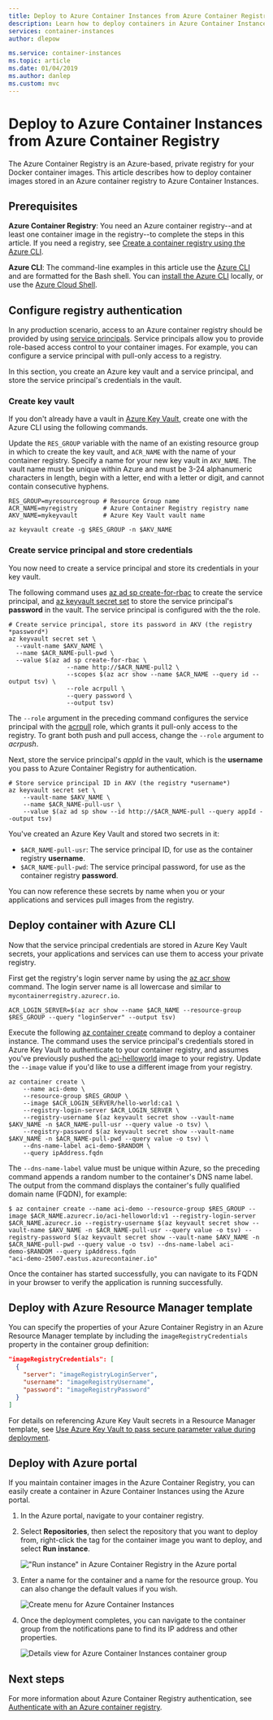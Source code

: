 ```yaml
---
title: Deploy to Azure Container Instances from Azure Container Registry
description: Learn how to deploy containers in Azure Container Instances using container images in an Azure container registry.
services: container-instances
author: dlepow

ms.service: container-instances
ms.topic: article
ms.date: 01/04/2019
ms.author: danlep
ms.custom: mvc
---
```


# Deploy to Azure Container Instances from Azure Container Registry

The Azure Container Registry is an Azure-based, private registry for your Docker container images. This article describes how to deploy container images stored in an Azure container registry to Azure Container Instances.

## Prerequisites

**Azure Container Registry**: You need an Azure container registry--and at least one container image in the registry--to complete the steps in this article. If you need a registry, see [Create a container registry using the Azure CLI](../container-registry/container-registry-get-started-azure-cli.md).

**Azure CLI**: The command-line examples in this article use the [Azure CLI](/cli/azure/) and are formatted for the Bash shell. You can [install the Azure CLI](/cli/azure/install-azure-cli) locally, or use the [Azure Cloud Shell][cloud-shell-bash].

## Configure registry authentication

In any production scenario, access to an Azure container registry should be provided by using [service principals](../container-registry/container-registry-auth-service-principal.md). Service principals allow you to provide role-based access control to your container images. For example, you can configure a service principal with pull-only access to a registry.

In this section, you create an Azure key vault and a service principal, and store the service principal's credentials in the vault.

### Create key vault

If you don't already have a vault in [Azure Key Vault](/azure/key-vault/), create one with the Azure CLI using the following commands.

Update the `RES_GROUP` variable with the name of an existing resource group in which to create the key vault, and `ACR_NAME` with the name of your container registry. Specify a name for your new key vault in `AKV_NAME`. The vault name must be unique within Azure and must be 3-24 alphanumeric characters in length, begin with a letter, end with a letter or digit, and cannot contain consecutive hyphens.

```azurecli
RES_GROUP=myresourcegroup # Resource Group name
ACR_NAME=myregistry       # Azure Container Registry registry name
AKV_NAME=mykeyvault       # Azure Key Vault vault name

az keyvault create -g $RES_GROUP -n $AKV_NAME
```

### Create service principal and store credentials

You now need to create a service principal and store its credentials in your key vault.

The following command uses [az ad sp create-for-rbac][az-ad-sp-create-for-rbac] to create the service principal, and [az keyvault secret set][az-keyvault-secret-set] to store the service principal's **password** in the vault. The service principal is configured with the the  role. 

```azurecli
# Create service principal, store its password in AKV (the registry *password*)
az keyvault secret set \
  --vault-name $AKV_NAME \
  --name $ACR_NAME-pull-pwd \
  --value $(az ad sp create-for-rbac \
                --name http://$ACR_NAME-pull2 \
                --scopes $(az acr show --name $ACR_NAME --query id --output tsv) \
                --role acrpull \
                --query password \
                --output tsv)
```

The `--role` argument in the preceding command configures the service principal with the [acrpull](../container-registry/container-registry-roles.md) role, which grants it pull-only access to the registry. To grant both push and pull access, change the `--role` argument to *acrpush*.

Next, store the service principal's *appId* in the vault, which is the **username** you pass to Azure Container Registry for authentication.

```azurecli
# Store service principal ID in AKV (the registry *username*)
az keyvault secret set \
    --vault-name $AKV_NAME \
    --name $ACR_NAME-pull-usr \
    --value $(az ad sp show --id http://$ACR_NAME-pull --query appId --output tsv)
```

You've created an Azure Key Vault and stored two secrets in it:

* `$ACR_NAME-pull-usr`: The service principal ID, for use as the container registry **username**.
* `$ACR_NAME-pull-pwd`: The service principal password, for use as the container registry **password**.

You can now reference these secrets by name when you or your applications and services pull images from the registry.

## Deploy container with Azure CLI

Now that the service principal credentials are stored in Azure Key Vault secrets, your applications and services can use them to access your private registry.

First get the registry's login server name by using the [az acr show][az-acr-show] command. The login server name is all lowercase and similar to `mycontainerregistry.azurecr.io`.

```azurecli
ACR_LOGIN_SERVER=$(az acr show --name $ACR_NAME --resource-group $RES_GROUP --query "loginServer" --output tsv)
```

Execute the following [az container create][az-container-create] command to deploy a container instance. The command uses the service principal's credentials stored in Azure Key Vault to authenticate to your container registry, and assumes you've previously pushed the [aci-helloworld](container-instances-quickstart.md) image to your registry. Update the `--image` value if you'd like to use a different image from your registry.

```azurecli
az container create \
    --name aci-demo \
    --resource-group $RES_GROUP \
    --image $ACR_LOGIN_SERVER/hello-world:ca1 \
    --registry-login-server $ACR_LOGIN_SERVER \
    --registry-username $(az keyvault secret show --vault-name $AKV_NAME -n $ACR_NAME-pull-usr --query value -o tsv) \
    --registry-password $(az keyvault secret show --vault-name $AKV_NAME -n $ACR_NAME-pull-pwd --query value -o tsv) \
    --dns-name-label aci-demo-$RANDOM \
    --query ipAddress.fqdn
```

The `--dns-name-label` value must be unique within Azure, so the preceding command appends a random number to the container's DNS name label. The output from the command displays the container's fully qualified domain name (FQDN), for example:

```console
$ az container create --name aci-demo --resource-group $RES_GROUP --image $ACR_NAME.azurecr.io/aci-helloworld:v1 --registry-login-server $ACR_NAME.azurecr.io --registry-username $(az keyvault secret show --vault-name $AKV_NAME -n $ACR_NAME-pull-usr --query value -o tsv) --registry-password $(az keyvault secret show --vault-name $AKV_NAME -n $ACR_NAME-pull-pwd --query value -o tsv) --dns-name-label aci-demo-$RANDOM --query ipAddress.fqdn
"aci-demo-25007.eastus.azurecontainer.io"
```

Once the container has started successfully, you can navigate to its FQDN in your browser to verify the application is running successfully.

## Deploy with Azure Resource Manager template

You can specify the properties of your Azure Container Registry in an Azure Resource Manager template by including the `imageRegistryCredentials` property in the container group definition:

```JSON
"imageRegistryCredentials": [
  {
    "server": "imageRegistryLoginServer",
    "username": "imageRegistryUsername",
    "password": "imageRegistryPassword"
  }
]
```

For details on referencing Azure Key Vault secrets in a Resource Manager template, see [Use Azure Key Vault to pass secure parameter value during deployment](../azure-resource-manager/resource-manager-keyvault-parameter.md).

## Deploy with Azure portal

If you maintain container images in the Azure Container Registry, you can easily create a container in Azure Container Instances using the Azure portal.

1. In the Azure portal, navigate to your container registry.

1. Select **Repositories**, then select the repository that you want to deploy from, right-click the tag for the container image you want to deploy, and select **Run instance**.

    !["Run instance" in Azure Container Registry in the Azure portal][acr-runinstance-contextmenu]

1. Enter a name for the container and a name for the resource group. You can also change the default values if you wish.

    ![Create menu for Azure Container Instances][acr-create-deeplink]

1. Once the deployment completes, you can navigate to the container group from the notifications pane to find its IP address and other properties.

    ![Details view for Azure Container Instances container group][aci-detailsview]

## Next steps

For more information about Azure Container Registry authentication, see [Authenticate with an Azure container registry](../container-registry/container-registry-authentication.md).

<!-- IMAGES -->
[acr-create-deeplink]: ./media/container-instances-using-azure-container-registry/acr-create-deeplink.png
[aci-detailsview]: ./media/container-instances-using-azure-container-registry/aci-detailsview.png
[acr-runinstance-contextmenu]: ./media/container-instances-using-azure-container-registry/acr-runinstance-contextmenu.png

<!-- LINKS - External -->
[cloud-shell-bash]: https://shell.azure.com/bash
[cloud-shell-powershell]: https://shell.azure.com/powershell

<!-- LINKS - Internal -->
[az-acr-show]: /cli/azure/acr#az-acr-show
[az-ad-sp-create-for-rbac]: /cli/azure/ad/sp#az-ad-sp-create-for-rbac
[az-container-create]: /cli/azure/container#az-container-create
[az-keyvault-secret-set]: /cli/azure/keyvault/secret#az-keyvault-secret-set